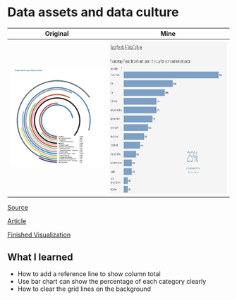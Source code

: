 # Data assets and data culture


| **Original** | **Mine**|
| --------- | --------|
|<img src = "https://github.com/Marco-yeung/PersonalProjects/blob/main/Tableau%20Public%20Visualizations/Makeover_Monday/2020/W41/Images/Data%20Assets%20and%20Data%20Culture.png" width = "500">| <img src = "https://github.com/Marco-yeung/PersonalProjects/blob/main/Tableau%20Public%20Visualizations/Makeover_Monday/2020/W41/Images/Data%20Assets%20and%20Data%20Culture(mine).png" height = "350"> |

[Source](https://data.world/makeovermonday/2020w41-data-assets-and-data-culture) 


[Article](https://www.dataiq.co.uk/market-insight/data-assets-and-data-culture)


[Finished Visualization](https://public.tableau.com/profile/yeung.shu.to#!/vizhome/DataAssertsDataCulture/Dashboard1)

## What I learned

- How to add a reference line to show column total
- Use bar chart can show the percentage of each category clearly
- How to clear the grid lines on the background
